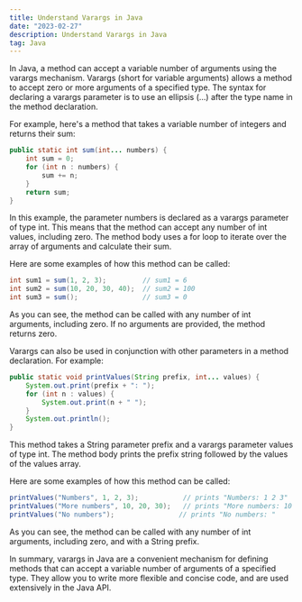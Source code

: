 ```yaml
---
title: Understand Varargs in Java
date: "2023-02-27"
description: Understand Varargs in Java
tag: Java
---
```


In Java, a method can accept a variable number of arguments using the varargs mechanism. Varargs (short for variable arguments) allows a method to accept zero or more arguments of a specified type. The syntax for declaring a varargs parameter is to use an ellipsis (...) after the type name in the method declaration.

For example, here's a method that takes a variable number of integers and returns their sum:

```java
public static int sum(int... numbers) {
    int sum = 0;
    for (int n : numbers) {
        sum += n;
    }
    return sum;
}
```

In this example, the parameter numbers is declared as a varargs parameter of type int. This means that the method can accept any number of int values, including zero. The method body uses a for loop to iterate over the array of arguments and calculate their sum.

Here are some examples of how this method can be called:

```java
int sum1 = sum(1, 2, 3);         // sum1 = 6
int sum2 = sum(10, 20, 30, 40);  // sum2 = 100
int sum3 = sum();                // sum3 = 0
```

As you can see, the method can be called with any number of int arguments, including zero. If no arguments are provided, the method returns zero.

Varargs can also be used in conjunction with other parameters in a method declaration. For example:

```java
public static void printValues(String prefix, int... values) {
    System.out.print(prefix + ": ");
    for (int n : values) {
        System.out.print(n + " ");
    }
    System.out.println();
}
```

This method takes a String parameter prefix and a varargs parameter values of type int. The method body prints the prefix string followed by the values of the values array.

Here are some examples of how this method can be called:

```java
printValues("Numbers", 1, 2, 3);           // prints "Numbers: 1 2 3"
printValues("More numbers", 10, 20, 30);   // prints "More numbers: 10 20 30"
printValues("No numbers");                // prints "No numbers: "
```

As you can see, the method can be called with any number of int arguments, including zero, and with a String prefix.

In summary, varargs in Java are a convenient mechanism for defining methods that can accept a variable number of arguments of a specified type. They allow you to write more flexible and concise code, and are used extensively in the Java API.
